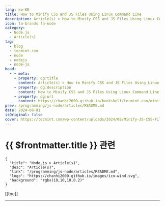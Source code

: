 ```yaml
---
lang: ko-KR
title: How to Minify CSS and JS Files Using Linux Command Line
description: Article(s) > How to Minify CSS and JS Files Using Linux Command Line
icon: fa-brands fa-node
category:
  - Node.js
  - Article(s)
tag: 
  - blog
  - tecmint.com
  - node
  - nodejs
  - node-js
head:
  - - meta:
    - property: og:title
      content: Article(s) > How to Minify CSS and JS Files Using Linux Command Line
    - property: og:description
      content: How to Minify CSS and JS Files Using Linux Command Line
    - property: og:url
      content: https://chanhi2000.github.io/bookshelf/tecmint.com/minify-css-and-js-files-linux.html
prev: /programming/js-node/articles/README.md
date: 2024-08-01
isOriginal: false
cover: https://tecmint.com/wp-content/uploads/2024/08/Minify-JS-CSS-Files-in-Linux.webp
---
```


# {{ $frontmatter.title }} 관련

```component VPCard
{
  "title": "Node.js > Article(s)",
  "desc": "Article(s)",
  "link": "/programming/js-node/articles/README.md",
  "logo": "https://chanhi2000.github.io/images/ico-wind.svg",
  "background": "rgba(10,10,10,0.2)"
}
```

[[toc]]

---

<SiteInfo
  name="How to Minify CSS and JS Files Using Linux Command Line"
  desc="This article will guide you through the process of minifying CSS and JS files using the Linux command line interface (CLI) with UglifyJS and UglifyCSS tools."
  url="https://tecmint.com/minify-css-and-js-files-linux/"
  logo="https://tecmint.com/wp-content/uploads/2020/07/favicon.ico"
  preview="https://tecmint.com/wp-content/uploads/2024/08/Minify-JS-CSS-Files-in-Linux.webp"/>

<!-- TODO: 작성 -->
